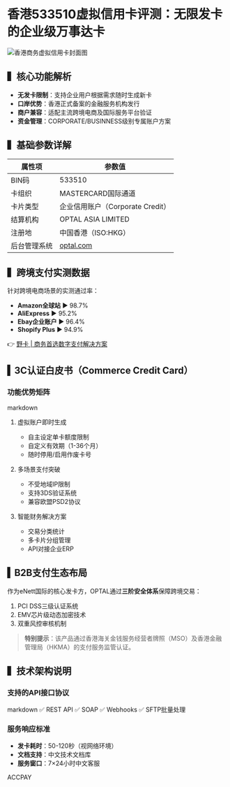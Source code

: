 # 香港533510虚拟信用卡评测：无限发卡的企业级万事达卡

![香港商务虚拟信用卡封面图](https://bbtdd.com/wp-content/uploads/img/3138087291.webp)

## ▍核心功能解析
- **无发卡限制**：支持企业用户根据需求随时生成新卡
- **口岸优势**：香港正式备案的金融服务机构发行
- **商户兼容**：适配主流跨境电商及国际服务平台验证
- **资金管理**：CORPORATE/BUSINNESS级别专属账户方案

## ▍基础参数详解
| 属性项           | 参数值                 |
|------------------|-----------------------|
| BIN码            | 533510                |
| 卡组织           | MASTERCARD国际通道     |
| 卡片类型         | 企业信用账户（Corporate Credit）|
| 结算机构         | OPTAL ASIA LIMITED    |
| 注册地           | 中国香港（ISO:HKG）    |
| 后台管理系统     | [optal.com](https://bbtdd.com/yeka) |

## ▍跨境支付实测数据
针对跨境电商场景的实测通过率：
- **Amazon全球站** ▶ 98.7%
- **AliExpress** ▶ 95.2%
- **Ebay企业账户** ▶ 96.4%
- **Shopify Plus** ▶ 94.9%

👉 [野卡 | 商务首选数字支付解决方案](https://bbtdd.com/yeka)

## ▍3C认证白皮书（Commerce Credit Card）
### **功能优势矩阵**
markdown
1. 虚拟账户即时生成
   - 自主设定单卡额度限制
   - 自定义有效期（1-36个月）
   - 随时停用/启用作废卡号

2. 多场景支付突破
   - 不受地域IP限制
   - 支持3DS验证系统
   - 兼容欧盟PSD2协议

3. 智能财务解决方案
   - 交易分类统计
   - 多卡片分组管理
   - API对接企业ERP


## ▍B2B支付生态布局
作为eNett国际的核心发卡方，OPTAL通过**三阶安全体系**保障跨境交易：
1. PCI DSS三级认证系统
2. EMV芯片级动态加密技术
3. 双重风控审核机制

> **特别提示**：该产品通过香港海关金钱服务经营者牌照（MSO）及香港金融管理局（HKMA）的支付服务监管认证。

## ▍技术架构说明
### 支持的API接口协议
markdown
✅ REST API
✅ SOAP
✅ Webhooks
✅ SFTP批量处理


### 服务响应标准
- **发卡耗时**：50-120秒（视网络环境）
- **文档支持**：中文技术文档库
- **服务窗口**：7×24小时中文客服

ACCPAY